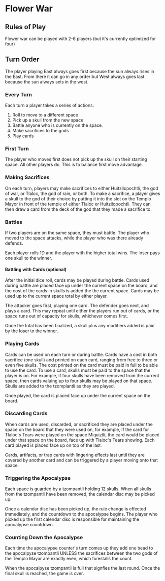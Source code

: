 # Flower War

## Rules of Play

Flower war can be played with 2-6 players (but it's currently optimized for four)

## Turn Order

The player playing East always goes first because the sun always rises in the East. From there it can go in any order but West always goes last because the sun always sets in the west. 

### Every Turn

Each turn a player takes a series of actions:

1. Roll to move to a different space
2. Pick up a skull from the new space
3. Battle anyone who is currently on the space.
4. Make sacrifices to the gods
5. Play cards

### First Turn

The player who moves first does not pick up the skull on their starting space. All other players do. This is to balance first move advantage. 

### Making Sacrifices

On each turn, players may make sacrifices to either Huitzilopochtli, the god of war, or Tlaloc, the god of rain, or both. To make a sacrifice, a player gives a skull to the god of their choice by putting it into the slot on the Templo Mayor in front of the temple of either Tlaloc or Huitzilopochtli. They can then draw a card from the deck of the god that they made a sacrifice to. 

### Battles

If two players are on the same space, they must battle. The player who moved to the space attacks, while the player who was there already defends. 

Each player rolls 1D and the player with the higher total wins. The loser pays one skull to the winner. 

#### Battling with Cards (optional)

After the initial dice roll, cards may be played during battle. Cards used during battle are placed face up under the current space on the board, and the cost of the cards in skulls is added the the current space. Cards may be used up to the current space total by either player. 

The attacker goes first, playing one card. The defender goes next, and plays a card. This may repeat until either the players run out of cards, or the space runs out of capacity for skulls, whichever comes first. 

Once the total has been finalized, a skull plus any modifiers added is paid by the loser to the winner.

### Playing Cards

Cards can be used on each turn or during battle. Cards have a cost in both sacrifice (one skull) and printed on each card, ranging from free to three or even five skulls. The cost printed on the card must be paid in full to be able to use the card. To use a card, skulls must be paid to the space that the player is on. For example, if four skulls have been removed from the current space, then cards valuing up to four skulls may be played on that space. Skulls are added to the tzomplantli as they are played. 

Once played, the card is placed face up under the current space on the board. 

### Discarding Cards

When cards are used, discarded, or sacrificed they are placed under the space on the board that they were used on, for example, if the card for Tlaloc's Tears were played on the space Miquiztli, the card would be placed under that space on the board, face up with Tlaloc's Tears showing. Each card played is placed face up on top of the last. 

Cards, artifacts, or trap cards with lingering effects last until they are covered by another card and can be triggered by a player moving onto that space.

### Triggering the Apocalypse

Each space is guarded by a tzompantli holding 12 skulls. When all skulls from the tzompantli have been removed, the calendar disc may be picked up. 

Once a calendar disc has been picked up, the rule change is effected immediately, and the countdown to the apocalypse begins. The player who picked up the first calendar disc is responsible for maintaining the apocalypse countdown. 

### Counting Down the Apocalypse

Each time the apocalypse counter's turn comes up they add one bead to the apocalpyse tzompantli UNLESS the sacrifices between the two gods of the Templo Mayor are exactly even, which forestalls the count.

When the apocalpyse tzompantli is full that signfies the last round. Once the final skull is reached, the game is over.

